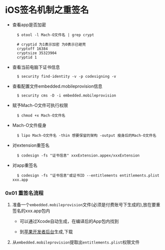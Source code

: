 # iOS签名机制之重签名

- 查看app是否加密

		$ otool -l Mach-O文件名 | grep crypt
		
		# cryptid 为1表示加密 为0表示已砸壳
		cryptoff 16384
    	cryptsize 35323904
      	cryptid 1
  
- 查看当前电脑下证书信息

		$ security find-identity -v -p codesigning -v
		
- 查看配置文件embedded.mobileprovision信息

		$ security cms -D -i embedded.mobileprovision
		
- 赋予Mach-O文件可执行权限

		$ chmod +x Mach-O文件名
		
- Mach-O文件瘦身

		$ lipo Mach-O文件名 -thin 想要保留的架构 -output 瘦身后的Mach-O文件名
		
- 对extension重签名

		$ codesign -fs "证书信息" xxxExtension.appex/xxxExtension
		
- 对app重签名

		$ codesign -fs "证书信息"或证书ID --entitlements entitlements.plist xxx.app
		

### 0x01 重签名流程

1. 准备一个`embedded.mobileprovision`文件(必须是付费账号下生成的),放在要重签名的xxx.app包内
	
	- 可以通过Xcode自动生成，在编译后的App包内找到
	
	- 到[苹果开发者后台](https://developer.apple.com/account/ios/profile/)生成,下载

2. 从`embedded.mobileprovision`提取出`entitlements.plist`权限文件
	
	
		

